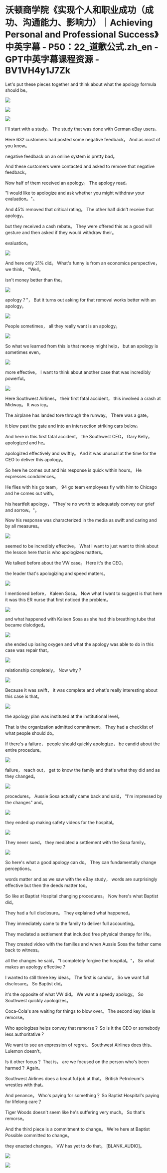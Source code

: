 # 沃顿商学院《实现个人和职业成功（成功、沟通能力、影响力）｜Achieving Personal and Professional Success》中英字幕 - P50：22_道歉公式.zh_en - GPT中英字幕课程资源 - BV1VH4y1J7Zk

Let's put these pieces together and think about what the apology formula should be。

![](img/45b81a53a1c3b881dfc217cc1917e54e_1.png)

![](img/45b81a53a1c3b881dfc217cc1917e54e_2.png)

![](img/45b81a53a1c3b881dfc217cc1917e54e_3.png)

I'll start with a study。 The study that was done with German eBay users。

Here 632 customers had posted some negative feedback。 And as most of you know。

negative feedback on an online system is pretty bad。

And these customers were contacted and asked to remove that negative feedback。

Now half of them received an apology。 The apology read。

"I would like to apologize and ask whether you might withdraw your evaluation。"。

And 45% removed that critical rating。 The other half didn't receive that apology。

but they received a cash rebate。 They were offered this as a good will gesture and then asked if they would withdraw their。

evaluation。

![](img/45b81a53a1c3b881dfc217cc1917e54e_5.png)

And here only 21% did。 What's funny is from an economics perspective， we think， "Well。

isn't money better than the。

![](img/45b81a53a1c3b881dfc217cc1917e54e_7.png)

apology？"， But it turns out asking for that removal works better with an apology。

![](img/45b81a53a1c3b881dfc217cc1917e54e_9.png)

People sometimes， all they really want is an apology。

![](img/45b81a53a1c3b881dfc217cc1917e54e_11.png)

So what we learned from this is that money might help， but an apology is sometimes even。

![](img/45b81a53a1c3b881dfc217cc1917e54e_13.png)

more effective。 I want to think about another case that was incredibly powerful。

![](img/45b81a53a1c3b881dfc217cc1917e54e_15.png)

Here Southwest Airlines， their first fatal accident， this involved a crash at Midway。 It was icy。

The airplane has landed tore through the runway。 There was a gate。

it blew past the gate and into an intersection striking cars below。

And here in this first fatal accident， the Southwest CEO， Gary Kelly， apologized and he。

apologized effectively and swiftly。 And it was unusual at the time for the CEO to deliver this apology。

So here he comes out and his response is quick within hours。 He expresses condolences。

He flies with his go team， 94 go team employees fly with him to Chicago and he comes out with。

his heartfelt apology， "They're no worth to adequately convey our grief and sorrow。"。

Now his response was characterized in the media as swift and caring and by all measures。

![](img/45b81a53a1c3b881dfc217cc1917e54e_17.png)

seemed to be incredibly effective。 What I want to just want to think about the lesson here that is who apologizes matters。

We talked before about the VW case。 Here it's the CEO。

the leader that's apologizing and speed matters。

![](img/45b81a53a1c3b881dfc217cc1917e54e_19.png)

I mentioned before， Kaleen Sosa。 Now what I want to suggest is that here it was this ER nurse that first noticed the problem。

![](img/45b81a53a1c3b881dfc217cc1917e54e_21.png)

and what happened with Kaleen Sosa as she had this breathing tube that became dislodged。

![](img/45b81a53a1c3b881dfc217cc1917e54e_23.png)

she ended up losing oxygen and what the apology was able to do in this case was repair that。

![](img/45b81a53a1c3b881dfc217cc1917e54e_25.png)

relationship completely。 Now why？

![](img/45b81a53a1c3b881dfc217cc1917e54e_27.png)

Because it was swift， it was complete and what's really interesting about this case is that。

![](img/45b81a53a1c3b881dfc217cc1917e54e_29.png)

the apology plan was instituted at the institutional level。

That is the organization admitted commitment。 They had a checklist of what people should do。

If there's a failure， people should quickly apologize， be candid about the entire procedure。

![](img/45b81a53a1c3b881dfc217cc1917e54e_31.png)

failure， reach out， get to know the family and that's what they did and as they changed。

![](img/45b81a53a1c3b881dfc217cc1917e54e_33.png)

procedures， Aussie Sosa actually came back and said， "I'm impressed by the changes" and。

![](img/45b81a53a1c3b881dfc217cc1917e54e_35.png)

they ended up making safety videos for the hospital。

![](img/45b81a53a1c3b881dfc217cc1917e54e_37.png)

They never sued， they mediated a settlement with the Sosa family。

![](img/45b81a53a1c3b881dfc217cc1917e54e_39.png)

So here's what a good apology can do。 They can fundamentally change perceptions。

words matter and as we saw with the eBay study， words are surprisingly effective but then the deeds matter too。

So like at Baptist Hospital changing procedures。 Now here's what Baptist did。

They had a full disclosure。 They explained what happened。

They immediately came to the family to deliver full accounting。

They mediated a settlement that included free physical therapy for life。

They created video with the families and when Aussie Sosa the father came back to witness。

all the changes he said， "I completely forgive the hospital。"， So what makes an apology effective？

I wanted to still three key ideas。 The first is candor。 So we want full disclosure。 So Baptist did。

it's the opposite of what VW did。 We want a speedy apology。 So Southwest quickly apologizes。

Coca-Cola's are waiting for things to blow over。 The second key idea is remorse。

Who apologizes helps convey that remorse？ So is it the CEO or somebody less authoritative？

We want to see an expression of regret。 Southwest Airlines does this。 Lulemon doesn't。

Is it other focus？ That is， are we focused on the person who's been harmed？ Again。

Southwest Airlines does a beautiful job at that。 British Petroleum's wrestles with that。

And penance。 Who's paying for something？ So Baptist Hospital's paying for lifelong care？

Tiger Woods doesn't seem like he's suffering very much。 So that's remorse。

And the third piece is a commitment to change。 We're here at Baptist Possible committed to change。

they enacted changes。 VW has yet to do that。 [BLANK_AUDIO]。

![](img/45b81a53a1c3b881dfc217cc1917e54e_41.png)

![](img/45b81a53a1c3b881dfc217cc1917e54e_42.png)
